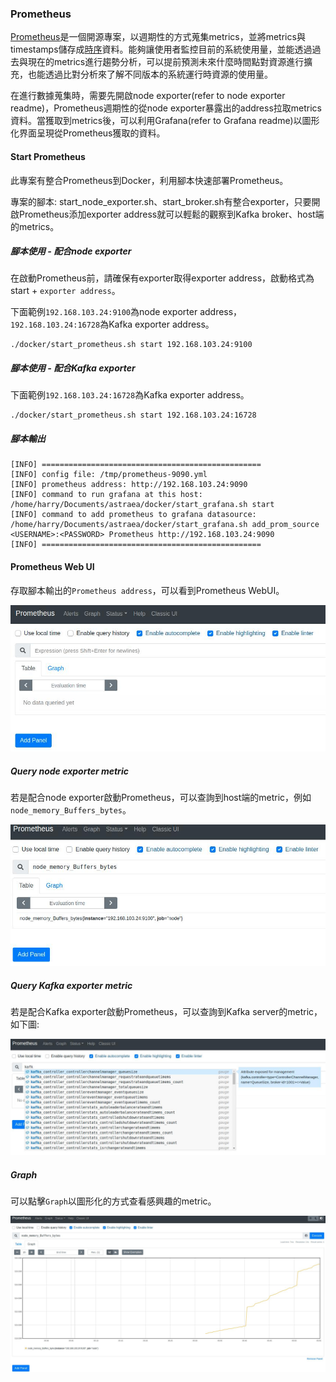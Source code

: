 ### Prometheus

[Prometheus](https://github.com/prometheus/prometheus)是一個開源專案，以週期性的方式蒐集metrics，並將metrics與timestamps儲存成[時序](https://zh.wikipedia.org/zh-tw/%E6%99%82%E9%96%93%E5%BA%8F%E5%88%97)資料。能夠讓使用者監控目前的系統使用量，並能透過過去與現在的metrics進行趨勢分析，可以提前預測未來什麼時間點對資源進行擴充，也能透過比對分析來了解不同版本的系統運行時資源的使用量。

在進行數據蒐集時，需要先開啟node exporter(refer to node exporter readme)，Prometheus週期性的從node exporter暴露出的address拉取metrics資料。當獲取到metrics後，可以利用Grafana(refer to Grafana readme)以圖形化界面呈現從Prometheus獲取的資料。

#### Start Prometheus

此專案有整合Prometheus到Docker，利用腳本快速部署Prometheus。

專案的腳本: start_node_exporter.sh、start_broker.sh有整合exporter，只要開啟Prometheus添加exporter address就可以輕鬆的觀察到Kafka broker、host端的metrics。

##### 腳本使用 - 配合node exporter

在啟動Prometheus前，請確保有exporter取得exporter address，啟動格式為 start + `exporter address`。

下面範例`192.168.103.24:9100`為node exporter address，`192.168.103.24:16728`為Kafka exporter address。

```
./docker/start_prometheus.sh start 192.168.103.24:9100
```

##### 腳本使用 - 配合Kafka exporter

下面範例`192.168.103.24:16728`為Kafka exporter address。

```
./docker/start_prometheus.sh start 192.168.103.24:16728
```

##### 腳本輸出

```ba
[INFO] =================================================
[INFO] config file: /tmp/prometheus-9090.yml
[INFO] prometheus address: http://192.168.103.24:9090
[INFO] command to run grafana at this host: /home/harry/Documents/astraea/docker/start_grafana.sh start
[INFO] command to add prometheus to grafana datasource: /home/harry/Documents/astraea/docker/start_grafana.sh add_prom_source <USERNAME>:<PASSWORD> Prometheus http://192.168.103.24:9090
[INFO] =================================================
```

#### Prometheus Web UI

存取腳本輸出的`Prometheus address`，可以看到Prometheus WebUI。

![prometheus_webui](pictures/prometheus_webui.jpg)

##### Query node exporter metric

若是配合node exporter啟動Prometheus，可以查詢到host端的metric，例如`node_memory_Buffers_bytes`。

![prometheus_query](pictures/prometheus_query.jpg)

##### Query Kafka exporter metric

若是配合Kafka exporter啟動Prometheus，可以查詢到Kafka server的metric，如下圖:

![prometheus_kafka](pictures/prometheus_kafka.jpg)

##### Graph 

可以點擊`Graph`以圖形化的方式查看感興趣的metric。

![prometheus_query_graph](pictures/prometheus_query_graph.jpg)

